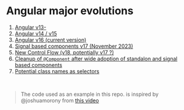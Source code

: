 # Angular major evolutions

1. [Angular v13-](./v13-.ts)
2. [Angular v14 / v15](./v14-15.ts)
3. [Angular v16 (current version)](<./v16-(current).ts>)
4. [Signal based components v17 (November 2023)](<./signal-based-(next-v17).ts>)
5. [New Control Flow (v18, potentially v17 ?)](<./control-flow-(next-v17-18).ts>)
6. [Cleanup of `@Component` after wide adoption of standalon and signal based components](<./at-component-clean-up-(after-wide-adoption).ts>)
7. [Potential class names as selectors](<./class-name-as-selector-(maybe).ts>)

<br />

> The code used as an example in this repo. is inspired by @joshuamorony from [this video](https://www.youtube.com/watch?v=GkD5QH2Rndw)
